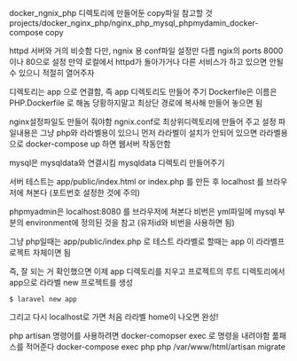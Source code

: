 docker_ngnix_php 디렉토리에 만들어둔 copy파일 참고할 것
projects/docker_nginx_php/nginx_php_mysql_phpmydamin_docker-compose copy

httpd 서버와 거의 비슷함
다만, ngnix 용 conf파일 설정만 다름
ngix의 ports  8000 이나 80으로 설정 
만약 로컬에서 httpd가 돌아가거나 다른 서비스가 하고 있으면 안될 수 있으니 적절히 열어주자

디렉토리는 app 으로 연결함, 즉 app 디렉토리도 만들어 주기
Dockerfile은 이름은 PHP.Dockerfile 로 해놈 
당황하지말고 최상단 경로에 복사해 만들어 놓으면 됨

nginx설정파일도 만들어 줘야함 ngnix.conf로 최상위디렉토리에 만들어 주고
설정 파일내용은 그냥 php와 라라벨용이 있으니 먼저
라라벨이 설치가 안되어 있으면 라라벨용으로 docker-compose up 하면 웹서버 작동안함


mysql은 mysqldata와 연결시킴
mysqldata 디렉토리 만들어주기

서버 테스트는 app/public/index.html or index.php 를 만든 후 
localhost 를 브라우저에 쳐본다 (포트번호 설정한 것에 주의)

phpmyadmin은 localhost:8080 를 브라우저에 쳐본다
비번은 yml파일에 mysql 부분의 environment에 정의된 것을 참고
(유저id와 비번을 사용하면 됨)

그냥 php일때는 app/public/index.php 로 테스트
라라벨로 할때는 app 이 라라벨프로젝트 자체이면 됨

즉, 잘 되는 거 확인했으면 이제 app 디렉토리를 지우고 프로젝트의 루트 디렉토리에서
app으로 라라벨 new 프로젝트를 생성
```
$ laravel new app
```

그리고 다시 localhost로 가면
처음 라라벨 home이 나오면 완성!

php artisan 명령어를 사용하려면 docker-comopser exec 로 명령을 내려야함
풂패스를 적어준다
docker-compose exec php php /var/www/html/artisan migrate


